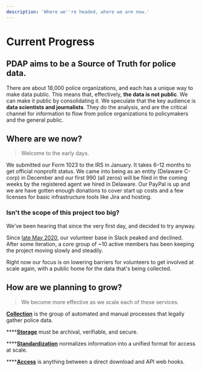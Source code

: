 ```yaml
---
description: 'Where we''re headed, where we are now.'
---
```


# Current Progress

## PDAP aims to be a **Source of Truth** for police data.

There are about 18,000 police organizations, and each has a unique way to make data public. This means that, effectively, **the data is not public**. We can make it public by consolidating it. We speculate that the key audience is **data scientists and journalists**. They do the analysis, and are the critical channel for information to flow from police organizations to policymakers and the general public.

## Where are we now?

> Welcome to the early days.

We submitted our Form 1023 to the IRS in January. It takes 6–12 months to get official nonprofit status. We came into being as an entity \(Delaware C-corp\) in December and our first 990 \(all zeros\) will be filed in the coming weeks by the registered agent we hired in Delaware. Our PayPal is up and we are have gotten enough donations to cover start up costs and a few licenses for basic infrastructure tools like Jira and hosting.

### Isn't the scope of this project too big?

We've been hearing that since the very first day, and decided to try anyway.

Since [late May 2020](https://www.reddit.com/r/privacy/comments/gr11aw/i_think_i_accidentally_started_a_movement), our volunteer base in Slack peaked and declined. After some iteration, a core group of ~10 active members has been keeping the project moving slowly and steadily.

Right now our focus is on lowering barriers for volunteers to get involved at scale again, with a public home for the data that's being collected.

## How are we planning to grow?

> We become more effective as we scale each of these services.

[**Collection**](../components/data-collection/) is the group of automated and manual processes that legally gather police data.

\*\*\*\*[**Storage**](../components/data-storage.md) must be archival, verifiable, and secure.

\*\*\*\*[**Standardization**](../components/data-standardization/) normalizes information into a unified format for access at scale.

\*\*\*\*[**Access**](../components/data-access.md) is anything between a direct download and API web hooks.

## 

